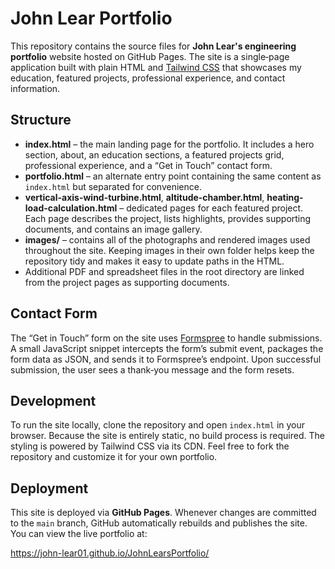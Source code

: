 # John Lear Portfolio

This repository contains the source files for **John Lear's engineering portfolio** website hosted on GitHub Pages.  The site is a single‑page application built with plain HTML and [Tailwind CSS](https://tailwindcss.com/) that showcases my education, featured projects, professional experience, and contact information.

## Structure

- **index.html** – the main landing page for the portfolio.  It includes a hero section, about, an education sections, a featured projects grid, professional experience, and a “Get in Touch” contact form.
- **portfolio.html** – an alternate entry point containing the same content as `index.html` but separated for convenience.
- **vertical-axis-wind-turbine.html**, **altitude-chamber.html**, **heating-load-calculation.html** – dedicated pages for each featured project.  Each page describes the project, lists highlights, provides supporting documents, and contains an image gallery.
- **images/** – contains all of the photographs and rendered images used throughout the site.  Keeping images in their own folder helps keep the repository tidy and makes it easy to update paths in the HTML.
- Additional PDF and spreadsheet files in the root directory are linked from the project pages as supporting documents.

## Contact Form

The “Get in Touch” form on the site uses [Formspree](https://formspree.io/) to handle submissions.  A small JavaScript snippet intercepts the form’s submit event, packages the form data as JSON, and sends it to Formspree’s endpoint.  Upon successful submission, the user sees a thank‑you message and the form resets.

## Development

To run the site locally, clone the repository and open `index.html` in your browser.  Because the site is entirely static, no build process is required.  The styling is powered by Tailwind CSS via its CDN.  Feel free to fork the repository and customize it for your own portfolio.

## Deployment

This site is deployed via **GitHub Pages**.  Whenever changes are committed to the `main` branch, GitHub automatically rebuilds and publishes the site.  You can view the live portfolio at:

<https://john-lear01.github.io/JohnLearsPortfolio/>
